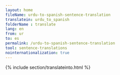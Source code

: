 ```yaml
---
layout: home
fileName: urdu-to-spanish-sentence-translation
translatein: urdu_to_spanish
folderName : translate
lang: en
from: ur
to: es
permalink: /urdu-to-spanish-sentence-translation
tool: sentence-translations
nointernationalization: true
---
```

{% include section/translateinto.html %}
